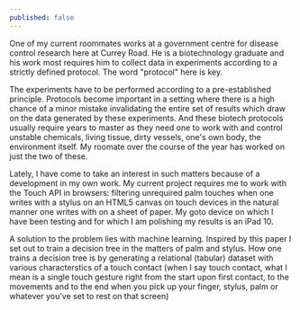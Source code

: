 ```yaml
---
published: false
---
```

One of my current roommates works at a government centre for disease control research here at Currey Road. He is a biotechnology graduate and his work most requires him to collect data in experiments according to a strictly defined protocol. The word "protocol" here is key. 

The experiments have to be performed according to a pre-established principle. Protocols become important in a setting where there is a high chance of a minor mistake invalidating the entire set of results which draw on the data generated by these experiments. And these biotech protocols usually require years to master as they need one to work with and control unstable chemicals, living tissue, dirty vessels, one's own body, the environment itself. My roomate over the course of the year has worked on just the two of these.

Lately, I have come to take an interest in such matters because of a development in my own work. My current project requires me to work with the Touch API in browsers: filtering unrequired palm touches when one writes with a stylus on an HTML5 canvas on touch devices in the natural manner one writes with on a sheet of paper. My goto device on which I have been testing and for which I am polishing my results is an iPad 10.

A solution to the problem lies with machine learning. Inspired by this paper I set out to train a decision tree in the matters of palm and stylus. How one trains a decision tree is by generating a relational (tabular) dataset with various characterstics of a touch contact (when I say touch contact, what I mean is a single touch gesture right from the start upon first contact, to the movements and to the end when you pick up your finger, stylus, palm or whatever you've set to rest on that screen) 
